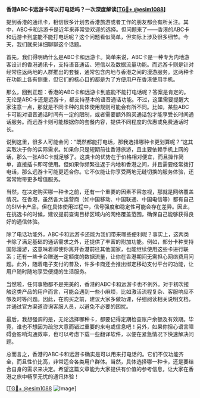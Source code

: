 **香港ABC卡远游卡可以打电话吗？一次深度解读[[TG💪+ @esim1088](https://t.me/s/esim1088)]**

提到香港的通讯卡，相信很多计划去香港旅游或者工作的朋友都会有所关注。其中，ABC卡和远游卡是近年来非常受欢迎的选择。但问题来了——香港的ABC卡和远游卡到底能不能打电话呢？这个问题看似简单，但实际上涉及很多细节。今天，我们就来详细聊聊这个话题。

首先，我们得明确什么是ABC卡和远游卡。简单来说，ABC卡是一种专为内地游客设计的香港通讯卡，支持语音通话、短信以及数据流量功能。而远游卡则是针对经常往返两地的人群推出的套餐，通常包含内地与香港之间的漫游服务。这两种卡在功能上各有侧重，但它们的核心目的都是为了方便用户在香港使用手机。

那么，回到正题：香港的ABC卡和远游卡到底能不能打电话呢？答案是肯定的。无论是ABC卡还是远游卡，都支持基本的语音通话功能。不过，这里需要提醒大家注意一点，那就是不同卡种的具体使用规则可能会有所不同。比如，某些ABC卡可能对语音通话时间有一定的限制，或者需要额外购买通话包才能享受长时间通话服务。而远游卡则可能根据你的套餐内容，提供不同程度的优惠或免费通话时长。

说到这里，很多人可能会问：“既然都能打电话，那我选择哪种卡更划算呢？”这其实取决于你的实际需求。如果你只是短期前往香港旅游，且主要依赖手机上网的话，那么一张ABC卡就足够了。这类卡的优势在于价格相对便宜，而且操作简单，直接插卡即可使用。但如果你频繁往返于内地和香港之间，并且需要经常拨打电话，那么远游卡可能更适合你。它不仅能让你享受两地无缝切换的服务体验，还常常附带更多增值服务。

当然，在决定购买哪一种卡之前，还有一个重要的因素不容忽视，那就是网络覆盖情况。在香港，虽然各大运营商（如中国移动、中国联通、中国电信等）都有自己的SIM卡产品，但在具体使用过程中，信号强度和稳定性可能会存在差异。因此，在挑选卡的时候，建议提前查询目标区域内的网络覆盖范围，确保自己能够获得良好的通信体验。

除了电话功能外，ABC卡和远游卡还能为我们带来哪些便利呢？事实上，这两类卡除了满足基础的通话需求之外，还提供了丰富的附加功能。例如，部分卡种支持国际漫游，这意味着即使你离开香港前往其他国家，也能继续使用这些卡进行联系；还有一些卡会赠送一定额度的数据流量，让你在香港期间无需担心网络费用问题。此外，随着电子支付的普及，许多卡商还会推出绑定移动支付平台的功能，让用户随时随地享受便捷的生活服务。

当然啦，任何事物都不是完美的，香港的ABC卡和远游卡也不例外。对于初次接触这类产品的用户而言，可能会遇到一些小麻烦，比如激活流程复杂、客服响应不够及时等问题。因此，在购买之前，建议大家多做功课，仔细阅读相关说明文档，并通过官方渠道咨询客服人员，以避免不必要的困扰。

最后，我想强调的是，无论选择哪种卡，都要记得定期检查账户余额及有效期。毕竟，谁也不想因为疏忽大意而错过重要的来电或信息吧！另外，如果你担心语言障碍会影响沟通效率，也可以考虑下载一些翻译软件，以便在紧急情况下快速解决问题。

总而言之，香港的ABC卡和远游卡确实是可以用来打电话的。它们不仅功能齐全，而且性价比高，非常适合各类用户群体。当然，具体选择哪一种卡，还是要结合自身的需求来决定。希望这篇文章能为大家提供有价值的参考信息，让大家在香港之旅中畅享无忧的通讯体验！

[[TG💪+ @esim1088](https://t.me/s/esim1088) ![Image](https://i.postimg.cc/4NQfJmqS/Snipaste-2025-05-13-00-14-12.png)]